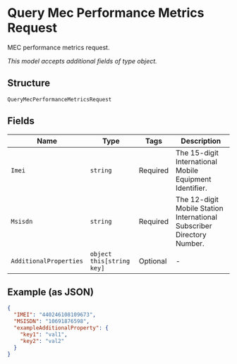 
# Query Mec Performance Metrics Request

MEC performance metrics request.

*This model accepts additional fields of type object.*

## Structure

`QueryMecPerformanceMetricsRequest`

## Fields

| Name | Type | Tags | Description |
|  --- | --- | --- | --- |
| `Imei` | `string` | Required | The 15-digit International Mobile Equipment Identifier. |
| `Msisdn` | `string` | Required | The 12-digit Mobile Station International Subscriber Directory Number. |
| `AdditionalProperties` | `object this[string key]` | Optional | - |

## Example (as JSON)

```json
{
  "IMEI": "440246108109673",
  "MSISDN": "10691876598",
  "exampleAdditionalProperty": {
    "key1": "val1",
    "key2": "val2"
  }
}
```

